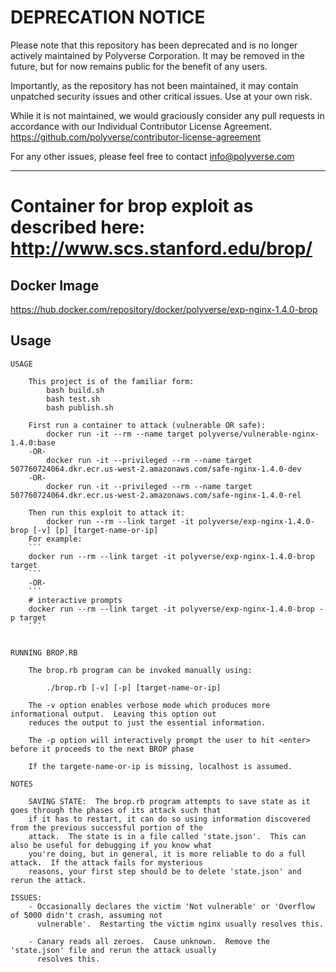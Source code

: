 # DEPRECATION NOTICE

Please note that this repository has been deprecated and is no longer actively maintained by Polyverse Corporation.  It may be removed in the future, but for now remains public for the benefit of any users.

Importantly, as the repository has not been maintained, it may contain unpatched security issues and other critical issues.  Use at your own risk.

While it is not maintained, we would graciously consider any pull requests in accordance with our Individual Contributor License Agreement.  https://github.com/polyverse/contributor-license-agreement

For any other issues, please feel free to contact info@polyverse.com

---

# Container for brop exploit as described here: http://www.scs.stanford.edu/brop/

## Docker Image
https://hub.docker.com/repository/docker/polyverse/exp-nginx-1.4.0-brop

## Usage
```
USAGE

    This project is of the familiar form:
        bash build.sh
        bash test.sh
        bash publish.sh

    First run a container to attack (vulnerable OR safe):
        docker run -it --rm --name target polyverse/vulnerable-nginx-1.4.0:base
    -OR-
        docker run -it --privileged --rm --name target 507760724064.dkr.ecr.us-west-2.amazonaws.com/safe-nginx-1.4.0-dev
    -OR-
        docker run -it --privileged --rm --name target 507760724064.dkr.ecr.us-west-2.amazonaws.com/safe-nginx-1.4.0-rel

    Then run this exploit to attack it:
        docker run --rm --link target -it polyverse/exp-nginx-1.4.0-brop [-v] [p] [target-name-or-ip]
    For example:
    ```
    docker run --rm --link target -it polyverse/exp-nginx-1.4.0-brop target
    ```
    -OR-
    ```
    # interactive prompts
    docker run --rm --link target -it polyverse/exp-nginx-1.4.0-brop -p target
    ```


RUNNING BROP.RB

    The brop.rb program can be invoked manually using:

        ./brop.rb [-v] [-p] [target-name-or-ip]

    The -v option enables verbose mode which produces more informational output.  Leaving this option out
    reduces the output to just the essential information.

    The -p option will interactively prompt the user to hit <enter> before it proceeds to the next BROP phase

    If the targete-name-or-ip is missing, localhost is assumed.

NOTES

    SAVING STATE:  The brop.rb program attempts to save state as it goes through the phases of its attack such that
    if it has to restart, it can do so using information discovered from the previous successful portion of the
    attack.  The state is in a file called 'state.json'.  This can also be useful for debugging if you know what
    you're doing, but in general, it is more reliable to do a full attack.  If the attack fails for mysterious
    reasons, your first step should be to delete 'state.json' and rerun the attack.

ISSUES:
    - Occasionally declares the victim 'Not vulnerable' or 'Overflow of 5000 didn't crash, assuming not
      vulnerable'.  Restarting the victim nginx usually resolves this.

    - Canary reads all zeroes.  Cause unknown.  Remove the 'state.json' file and rerun the attack usually
      resolves this.
```
